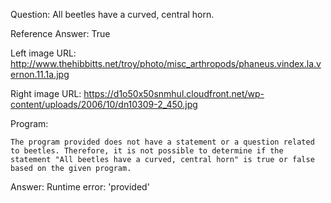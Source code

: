 Question: All beetles have a curved, central horn.

Reference Answer: True

Left image URL: http://www.thehibbitts.net/troy/photo/misc_arthropods/phaneus.vindex.la.vernon.11.1a.jpg

Right image URL: https://d1o50x50snmhul.cloudfront.net/wp-content/uploads/2006/10/dn10309-2_450.jpg

Program:

```
The program provided does not have a statement or a question related to beetles. Therefore, it is not possible to determine if the statement "All beetles have a curved, central horn" is true or false based on the given program.
```
Answer: Runtime error: 'provided'

